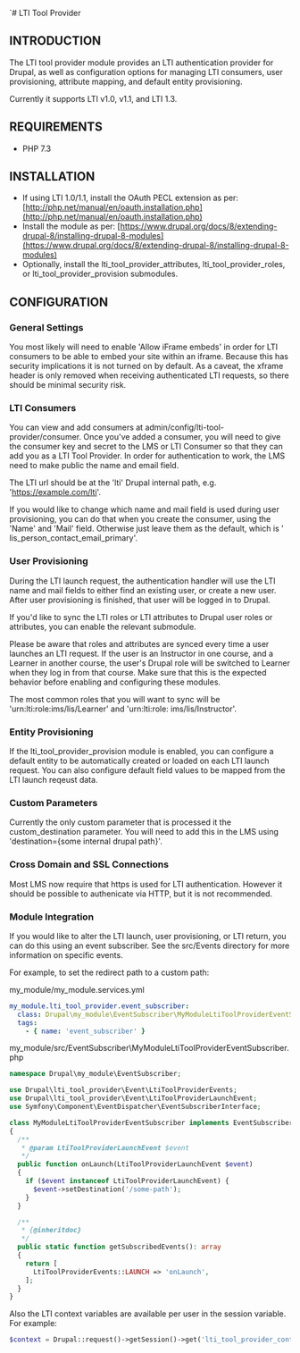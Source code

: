 `# LTI Tool Provider

## INTRODUCTION

The LTI tool provider module provides an LTI authentication provider for Drupal, as well as configuration options for
managing LTI consumers, user provisioning, attribute mapping, and default entity provisioning.

Currently it supports LTI v1.0, v1.1, and LTI 1.3.

## REQUIREMENTS

* PHP 7.3

## INSTALLATION

* If using LTI 1.0/1.1, install the OAuth PECL extension as per:
  [http://php.net/manual/en/oauth.installation.php](http://php.net/manual/en/oauth.installation.php)
* Install the module as per:
  [https://www.drupal.org/docs/8/extending-drupal-8/installing-drupal-8-modules](https://www.drupal.org/docs/8/extending-drupal-8/installing-drupal-8-modules)
* Optionally, install the lti_tool_provider_attributes, lti_tool_provider_roles, or lti_tool_provider_provision
  submodules.

## CONFIGURATION

### General Settings

You most likely will need to enable 'Allow iFrame embeds' in order for LTI consumers to be able to embed your site
within an iframe. Because this has security implications it is not turned on by default. As a caveat, the xframe header
is only removed when receiving authenticated LTI requests, so there should be minimal security risk.

### LTI Consumers

You can view and add consumers at admin/config/lti-tool-provider/consumer. Once you've added a consumer, you will need
to give the consumer key and secret to the LMS or LTI Consumer so that they can add you as a LTI Tool Provider. In order
for authentication to work, the LMS need to make public the name and email field.

The LTI url should be at the 'lti' Drupal internal path, e.g. 'https://example.com/lti'.

If you would like to change which name and mail field is used during user provisioning, you can do that when you create
the consumer, using the 'Name' and 'Mail' field. Otherwise just leave them as the default, which is '
lis_person_contact_email_primary'.

### User Provisioning

During the LTI launch request, the authentication handler will use the LTI name and mail fields to either find an
existing user, or create a new user. After user provisioning is finished, that user will be logged in to Drupal.

If you'd like to sync the LTI roles or LTI attributes to Drupal user roles or attributes, you can enable the relevant
submodule.

Please be aware that roles and attributes are synced every time a user launches an LTI request. If the user is an
Instructor in one course, and a Learner in another course, the user's Drupal role will be switched to Learner when they
log in from that course. Make sure that this is the expected behavior before enabling and configuring these modules.

The most common roles that you will want to sync will be 'urn:lti:role:ims/lis/Learner' and 'urn:lti:role:
ims/lis/Instructor'.

### Entity Provisioning

If the lti_tool_provider_provision module is enabled, you can configure a default entity to be automatically created or
loaded on each LTI launch request. You can also configure default field values to be mapped from the LTI launch reqeust
data.

### Custom Parameters

Currently the only custom parameter that is processed it the custom_destination parameter. You will need to add this in
the LMS using 'destination={some internal drupal path}'.

### Cross Domain and SSL Connections

Most LMS now require that https is used for LTI authentication. However it should be possible to authenicate via HTTP,
but it is not recommended.

### Module Integration

If you would like to alter the LTI launch, user provisioning, or LTI return, you can do this using an event subscriber.
See the src/Events directory for more information on specific events.

For example, to set the redirect path to a custom path:

my_module/my_module.services.yml

```yaml
my_module.lti_tool_provider.event_subscriber:
  class: Drupal\my_module\EventSubscriber\MyModuleLtiToolProviderEventSubscriber
  tags:
    - { name: 'event_subscriber' }
```

my_module/src/EventSubscriber\MyModuleLtiToolProviderEventSubscriber.php

```php
namespace Drupal\my_module\EventSubscriber;

use Drupal\lti_tool_provider\Event\LtiToolProviderEvents;
use Drupal\lti_tool_provider\Event\LtiToolProviderLaunchEvent;
use Symfony\Component\EventDispatcher\EventSubscriberInterface;

class MyModuleLtiToolProviderEventSubscriber implements EventSubscriberInterface
{
  /**
   * @param LtiToolProviderLaunchEvent $event
   */
  public function onLaunch(LtiToolProviderLaunchEvent $event)
  {
    if ($event instanceof LtiToolProviderLaunchEvent) {
      $event->setDestination('/some-path');
    }
  }

  /**
   * {@inheritdoc}
   */
  public static function getSubscribedEvents(): array
  {
    return [
      LtiToolProviderEvents::LAUNCH => 'onLaunch',
    ];
  }
}

```

Also the LTI context variables are available per user in the session variable. For example:

```php
$context = Drupal::request()->getSession()->get('lti_tool_provider_context');
```
